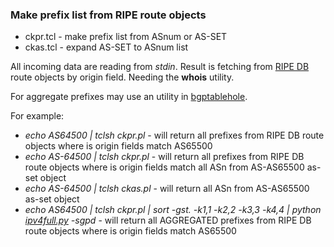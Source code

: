 ### Make prefix list from RIPE route objects

- ckpr.tcl - make prefix list from ASnum or AS-SET
- ckas.tcl - expand AS-SET to ASnum list

All incoming data are reading from <i>stdin</i>. Result is fetching from [RIPE DB](https://apps.db.ripe.net/search/query.html?searchtext=) route objects by origin field. Needing the <b>whois</b> utility.

For aggregate prefixes may use an utility in [bgptablehole](https://github.com/Urlandi/bgptablehole).

For example:

 - <i>echo AS64500 | tclsh ckpr.pl</i> - will return all prefixes from RIPE DB route objects where is origin fields match AS65500
 - <i>echo AS-64500 | tclsh ckpr.pl</i> - will return all prefixes from RIPE DB route objects where is origin fields match all ASn from AS-AS65500 as-set object
 - <i>echo AS-64500 | tclsh ckas.pl</i> - will return all ASn from AS-AS65500 as-set object
 - <i>echo AS64500 | tclsh ckpr.pl | sort -gst. -k1,1 -k2,2 -k3,3 -k4,4 | python [ipv4full.py](https://github.com/Urlandi/bgptablehole/blob/master/ipv4full.py) -sgpd</i> - will return all AGGREGATED prefixes from RIPE DB route objects where is origin fields match AS65500
